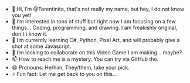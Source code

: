 - 👋 Hi, I’m @Tarentinito, that's not really my name, but hey, I do not know you yet!
- 👀 I’m interested in tons of stuff but right now I am focusing on a few things... Coding, programming, and drawing. I am freakishly original, don't i know it. 
- 🌱 I’m currently learning C#, Python, Pixel Art, and will probably give a shot at some Javascript.
- 💞️ I’m looking to collaborate on this Video Game I am making... maybe?
- 📫 How to reach me is a mystery. You can try via GitHub tho.
- 😄 Pronouns: He/him, They/them, take your pick. 
- ⚡ Fun fact: Let me get back to you on this...

<!---
Tarentinito/Tarentinito is a ✨ special ✨ repository because its `README.md` (this file) appears on your GitHub profile.
You can click the Preview link to take a look at your changes.
--->
